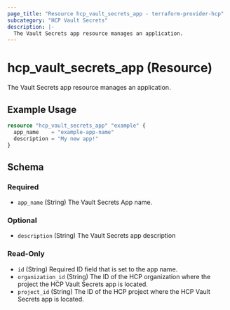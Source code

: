 ```yaml
---
page_title: "Resource hcp_vault_secrets_app - terraform-provider-hcp"
subcategory: "HCP Vault Secrets"
description: |-
  The Vault Secrets app resource manages an application.
---
```


# hcp_vault_secrets_app (Resource)

The Vault Secrets app resource manages an application.

## Example Usage

```terraform
resource "hcp_vault_secrets_app" "example" {
  app_name    = "example-app-name"
  description = "My new app!"
}
```

<!-- schema generated by tfplugindocs -->
## Schema

### Required

- `app_name` (String) The Vault Secrets App name.

### Optional

- `description` (String) The Vault Secrets app description

### Read-Only

- `id` (String) Required ID field that is set to the app name.
- `organization_id` (String) The ID of the HCP organization where the project the HCP Vault Secrets app is located.
- `project_id` (String) The ID of the HCP project where the HCP Vault Secrets app is located.